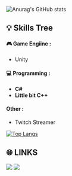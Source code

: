 ![Anurag's GitHub stats](https://github-readme-stats.vercel.app/api?username=ISnoweve&show_icons=true&private=true&theme=dracula&include_all_commits=true&)

💡 Skills Tree
---
#### 🎮 Game Engiine :
- Unity
#### 💻 Programming : 
- **C#**
- **Little bit C++**
#### Other : 
- Twitch Streamer
  
[![Top Langs](https://github-readme-stats.vercel.app/api/top-langs/?username=ISnoweve&theme=dracula&layout=compact)](https://github.com/anuraghazra/github-readme-stats)

🌐 LINKS
---
<a href="https://www.twitch.tv/snoweve1" target="_blank"><img src="https://img.shields.io/badge/Twitch--blue?style=social&logo=Twitch"></a>
<a href="https://x.com/NoneSnowEve" target="_blank"><img src="https://img.shields.io/badge/Twitter--blue?style=social&logo=X"></a>

<!--
**ISnoweve/ISnoweve** is a ✨ _special_ ✨ repository because its `README.md` (this file) appears on your GitHub profile.

Here are some ideas to get you started:

- 🔭 I’m currently working on ...
- 🌱 I’m currently learning ...
- 👯 I’m looking to collaborate on ...
- 🤔 I’m looking for help with ...
- 💬 Ask me about ...
- 📫 How to reach me: ...
- 😄 Pronouns: ...
- ⚡ Fun fact: ...
-->
